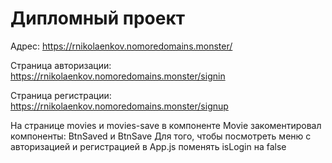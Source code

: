 # Дипломный проект

Адрес: https://rnikolaenkov.nomoredomains.monster/

Страница авторизации: https://rnikolaenkov.nomoredomains.monster/signin

Страница регистрации: https://rnikolaenkov.nomoredomains.monster/signup

На странице movies и movies-save в компоненте Movie закоментировал компоненты: BtnSaved и BtnSave 
Для того, чтобы посмотреть меню с авторизацией и регистрацией в App.js поменять isLogin на false



